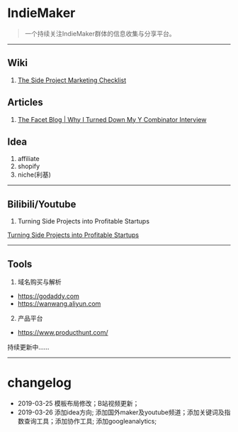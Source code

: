 # IndieMaker

> 一个持续关注IndieMaker群体的信息收集与分享平台。

---

## Wiki

1. [The Side Project Marketing Checklist](marketing-checklist.md)

## Articles

1. [The Facet Blog | Why I Turned Down My Y Combinator Interview](https://www.facetdev.com/blog/posts/why-i-turned-down-my-y-combinator-interview/?utm_source=wanqu.co&utm_campaign=Wanqu+Daily&utm_medium=ios)

## Idea
1. affiliate
2. shopify
3. niche(利基)
---

## Bilibili/Youtube

1. Turning Side Projects into Profitable Startups

[Turning Side Projects into Profitable Startups](//player.bilibili.com/player.html?aid=47273815&cid=82788125&page=1 ':include :type=iframe width=100% height=400px')

---
## Tools

1. 域名购买与解析
  - https://godaddy.com
  - https://wanwang.aliyun.com
2. 产品平台
  - https://www.producthunt.com/

持续更新中......

---
# changelog

- 2019-03-25 模板布局修改；B站视频更新；
- 2019-03-26 添加idea方向; 添加国外maker及youtube频道；添加关键词及指数查询工具；添加协作工具; 添加googleanalytics;

